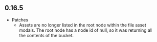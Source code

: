 ## 0.16.5

* Patches
    * Assets are no longer listed in the root node within the file asset modals. The root node has a node id of null, so it
        was returning all the contents of the bucket.
